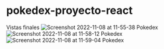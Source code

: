 # pokedex-proyecto-react

Vistas finales
![Screenshot 2022-11-08 at 11-55-38 Pokedex](https://user-images.githubusercontent.com/87783719/200598023-ce4e95ab-c17f-40ae-b073-7b5b48c8968e.png)
![Screenshot 2022-11-08 at 11-58-12 Pokedex](https://user-images.githubusercontent.com/87783719/200598471-a6b6bf38-19fd-4c6d-a58a-b3cf741d90c5.png)
![Screenshot 2022-11-08 at 11-59-04 Pokedex](https://user-images.githubusercontent.com/87783719/200598621-7df5c461-3f62-4d4a-97b3-ecfd0c7813d8.png)
